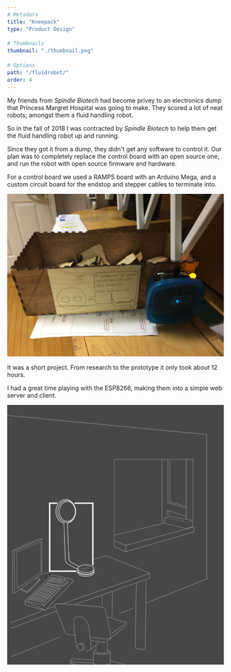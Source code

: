```yaml
---
# Metadata
title: "Kneepack"
type: "Product Design"

# Thumbnails
thumbnail: "./thumbnail.png"

# Options
path: "/fluidrobot/"
order: 4
---
```


<article role="article">

My friends from *Spindle Biotech* had become privey to an electronics dump that Princess Margret Hospital was going to make. They scored a lot of neat robots; amongst them a fluid handling robot.

So in the fall of 2018 I was contracted by *Spindle Biotech* to help them get the fluid handling robot up and running.

Since they got it from a dump, they didn't get any software to control it. Our plan was to completely replace the control board with an open source one, and run the robot with open source firmware and hardware.

For a control board we used a RAMPS board with an Arduino Mega, and a custom circuit board for the endstop and stepper cables to terminate into.

</article>

![Chalmers Signal](images/signalAtStFelix.jpg)


<article role="article">

It was a short project. From research to the prototype it only took about 12 hours.

I had a great time playing with the ESP8266, making them into a simple web server and client.

</article>

![Chalmers Signal illustration](images/chalmersSignalIllustration.png)
